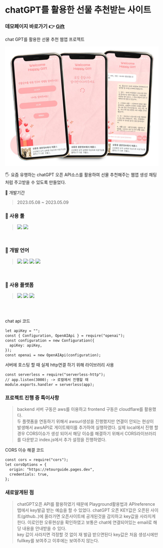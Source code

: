 # chatGPT를 활용한 선물 추천받는 사이트

### 데모페이지 바로가기 👉 [Gift](https://etourguide.pages.dev/)

chat GPT를 활용한 선물 추천 웹앱 프로젝트

<img src="https://github.com/EUNSOLY/ChatGPT_Gift/blob/master/frontend/readmeImg/mockup.jpg?raw=true" alt="moukup"  >

🖐 요즘 유행하는 chatGPT 오픈 API소스를 활용하여 선물 추천해주는 웹앱 생성 채팅처럼 주고받을 수 있도록 만들었다.

📌 개발기간

> 2023.05.08 ~ 2023.05.09

### 📌 사용 툴

> <img src="https://img.shields.io/badge/AdobePhotoshop-31A8FF?style=flatt&logo=Adobe Photoshop&logoColor=white"/>
> <img src="https://img.shields.io/badge/Visual Studio Code-007ACC?style=flatt&logo=Visual Studio Code&logoColor=white"/>

<br/>

### 📌 개발 언어

> <img src="https://img.shields.io/badge/HTML5-E34F26?style=flat&logo=HTML5&logoColor=white"/>
> <img src="https://img.shields.io/badge/CSS3-1572B6?style=flat&logo=CSS3&logoColor=white"/>
> <img src="https://img.shields.io/badge/JavaScript-F7DF1E?style=flat&logo=JavaScript&logoColor=black"/>
> <img src="https://img.shields.io/badge/node.js-339933?style=flat&logo=nodedotjs&logoColor=black"/>

<br/>

### 📌 사용 플랫폼

> <img src="https://img.shields.io/badge/cloudflare-F38020?style=flat&logo=cloudflare&logoColor=black"/>
> <img src="https://img.shields.io/badge/awslambda-FF9900?style=flat&logo=awslambda&logoColor=black"/>
> <img src="https://img.shields.io/badge/amazonapigateway-FF4F8B?style=flat&logo=amazonapigateway&logoColor=black"/>

<br/>
<br/>

chat api 코드

```
let apiKey = "";
const { Configuration, OpenAIApi } = require("openai");
const configuration = new Configuration({
  apiKey: apiKey,
});
const openai = new OpenAIApi(configuration);
```

서버에 호스팅 할 때 실제 http연결 하기 위해 라이브러리 사용

```
const serverless = require("serverless-http");
// app.listen(3000); -> 로컬에서 진행할 때
module.exports.handler = serverless(app);
```

### 프로젝트 진행 중 특이사항

> backend 서버 구동은 aws를 이용하고 frontend 구동은 cloudflare를 활용했다.  
> 두 플랫폼을 연동하기 위해서 awsurl생성을 진행했지만 연결이 안되는 현상이 발생해서
> awsAPI로 게이트웨이를 추가하여 실행하였다.
> 실제 local에서 진행 할 경우 CORS이슈가 생성 되어서 해당 이슈를 해결하기 위해서 CORS라이브러리를 다운받고 index.js에서 추가 설정을 진행하였다.

CORS 이슈 해결 코드

```
const cors = require("cors");
let corsOptions = {
  origin: "https://etourguide.pages.dev",
  credentials: true,
};
```

### 새로알게된 점

> chatGPT오픈 API를 활용하였기 때문에 Playground활용법과 APIreference탭에서 key발급 받는 예습을 할 수 있었다.
> chatGPT 오픈 KEY값은 오픈된 사이트(github..)에 올라가면 오픈사이트에 공개된것을 감지하고 key값을 사라지게 한다. 이로인한 오류현상을 확인하였고 보통은 chat에 연결되어있는 email로 해당 내용을 안내받을 수 있다.  
> key 값이 사라지면 걱정할 것 없이 재 발급 받으면된다
> key값은 처음 생성시에만 fullkey를 보여주고 이후에는 보여주지 않는다.
